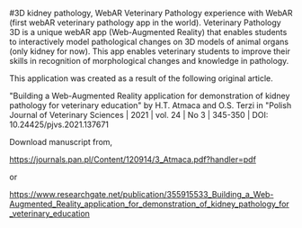 #3D kidney pathology, WebAR
Veterinary Pathology experience with WebAR (first webAR veterinary pathology app in the world). Veterinary Pathology 3D is a unique webAR app (Web-Augmented Reality) that enables students to interactively model pathological changes on 3D models of animal organs (only kidney for now). This app enables veterinary students to improve their skills in recognition of morphological changes and knowledge in pathology. 


This application was created as a result of the following original article.

"Building a Web-Augmented Reality application for demonstration of kidney pathology for veterinary education" by
 H.T. Atmaca and O.S. Terzi in "Polish Journal of Veterinary Sciences | 2021 | vol. 24 | No 3 | 345-350 | DOI: 10.24425/pjvs.2021.137671
 
Download manuscript from,

https://journals.pan.pl/Content/120914/3_Atmaca.pdf?handler=pdf

or
 
https://www.researchgate.net/publication/355915533_Building_a_Web-Augmented_Reality_application_for_demonstration_of_kidney_pathology_for_veterinary_education

